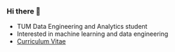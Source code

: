 ### Hi there 👋

* TUM Data Engineering and Analytics student
* Interested in machine learning and data engineering
* [Curriculum Vitae](https://github.com/ctom2/curriculum-vitae)
